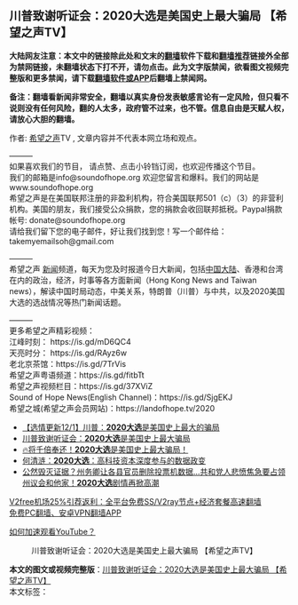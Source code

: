  <h2>川普致谢听证会：2020大选是美国史上最大骗局 【希望之声TV】</h2> <p class="notice"><b>大陆网友注意：本文中的链接除此处和文末的<a href="https://github.com/bannedbook/fanqiang" >翻墙</a>软件下载和<a href="https://github.com/killgcd/justmysocks/blob/master/README.md">翻墙推荐</a>链接外全部为禁网链接，未翻墙状态下打不开，请勿点击。此为文字版禁闻，欲看图文视频完整版和更多禁闻，请下载<a href="https://github.com/bannedbook/fanqiang">翻墙软件或APP</a>后翻墙上禁闻网。</p><p>备注：翻墙看新闻非常安全，翻墙以真实身份发表敏感言论有一定风险，但只看不说则没有任何风险，翻的人太多，政府管不过来，也不管。信息自由是天赋人权，请放心大胆的翻墙。</b></p>  <div class="entry"> <p>作者: <span class='wp_keywordlink_affiliate'><a href="https://www.soundofhope.org" title="希望之声" target="_blank">希望之声</a></span>TV , 文章内容并不代表本网立场和观点。</p> <figure></figure> <p>&#8212;&#8212;&#8212;<br /> 如果喜欢我们的节目， 请点赞、点击小铃铛订阅，也欢迎传播这个节目。<br /> 我们的邮箱是info@soundofhope.org  欢迎您留言和爆料。我们的网站是 www.soundofhope.org<br /> 希望之声是在美国联邦注册的非盈利机构，符合美国联邦501（c）（3）的非营利机构。美国的朋友，我们接受公众捐款，您的捐款会收回联邦抵税。Paypal捐款帐号: donate@soundofhope.org<br /> 请给我们留下您的电子邮件，好让我们找到您！写一个邮件给：takemyemailsoh@gmail.com</p>  <p>&#8212;&#8212;&#8212;<br /> 希望之声 <span class='wp_keywordlink_affiliate'><a href="https://www.bannedbook.org/" title="新闻">新闻</a></span>频道，每天为您及时报道今日大新闻，包括<span class='wp_keywordlink_affiliate'><a href="https://www.bannedbook.org/" title="中国" target="_blank">中国</a></span><span class='wp_keywordlink_affiliate'><a href="https://www.bannedbook.org/" title="大陆" target="_blank">大陆</a></span>、香港和台湾在内的政治，经济，时事等各方面新闻（Hong Kong News and Taiwan news），解读中国时局动态，中美关系，特朗普（川普）与中共，以及2020美国大选的选战情况等热门新闻话题。</p> <p>&#8212;&#8212;&#8212;<br /> 更多希望之声精彩视频：<br /> 江峰时刻： https://is.gd/mD6QC4<br /> 天亮时分： https://is.gd/RAyz6w<br /> 老北京茶馆：https://is.gd/7TrVis<br /> 希望之声粤语频道：https://is.gd/fitbTt<br /> 希望之声视频栏目：https://is.gd/37XViZ<br /> Sound of Hope News(English Channel)：https://is.gd/SjgEKJ<br /> 希望之城(希望之声会员网站)：https://landofhope.tv/2020</p>  <ul class='op-related-articles' title='相关阅读'> <li><a href='https://www.bannedbook.org/bnews/comments/20201202/1440396.html' target='_blank'>【选情更新12/1】川普：<b>2020大选</b>是美国史上最大的骗局</a></li> <li><a href='https://www.bannedbook.org/bnews/taiwannews/20201201/1440144.html' target='_blank'>川普致谢听证会：<b>2020大选</b>是美国史上最大骗局</a></li> <li><a href='https://www.bannedbook.org/bnews/bannedvideo/20201201/1440130.html' target='_blank'>🔥将千倍奉还！<b>2020大选</b>是美国史上最大骗局！</a></li> <li><a href='https://www.bannedbook.org/bnews/ssgc/20201201/1439973.html' target='_blank'>何清涟：<b>2020大选</b>：高科技资本深度参与的数据政变</a></li> <li><a href='https://www.bannedbook.org/bnews/comments/20201201/1439762.html' target='_blank'>公然毁灭证据？州务卿让各县官员删除投票机数据…共和党人悲愤焦急要占领州议会和他家！<b>2020大选</b>剧情再掀高潮</a></li> </ul> <p class="texttj"> <a href="https://github.com/bannedbook/fanqiang/wiki/V2ray%E6%9C%BA%E5%9C%BA" target="_blank">V2free机场25%引荐返利：全平台免费SS/V2ray节点+经济套餐高速翻墙</a><br/> <a href="https://github.com/bannedbook/fanqiang/wiki/%E7%A6%81%E9%97%BB%E7%BD%91%E5%AE%89%E5%8D%93%E7%BF%BB%E5%A2%99%E6%96%B0%E9%97%BBAPP" target="_blank">免费PC翻墙、安卓VPN翻墙APP</a></p><p><a href='https://www.bannedbook.org/bnews/topimagenews/20180409/925596.html' target='_blank'>如何加速观看YouTube？ </a></p> <figure class='op-interactive'><figcaption>川普致谢听证会：2020大选是美国史上最大骗局 【希望之声TV】</figcaption></figure> </p> <a name='sharetosocial'></a>       <div><b>本文的图文或视频完整版</b>：<a href='https://www.bannedbook.org/bnews/cbnews/20201202/1440399.html'>川普致谢听证会：2020大选是美国史上最大骗局 【希望之声TV】</a></div>  </div><!--END ENTRY--> <div class="postfooter"> <div>本文标签：</div>  </div><!--END POSTFOOTER--> 